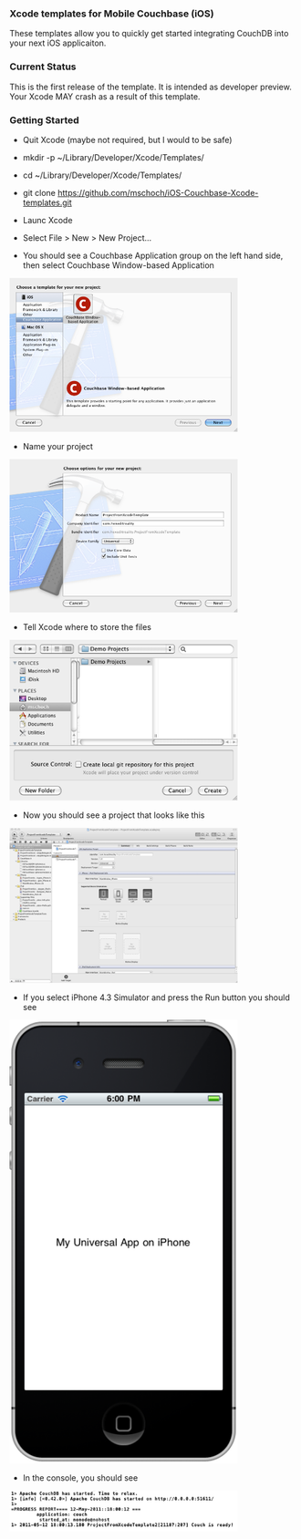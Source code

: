 ### Xcode templates for Mobile Couchbase (iOS)

These templates allow you to quickly get started integrating CouchDB into your next iOS applicaiton.

### Current Status

This is the first release of the template.  It is intended as developer preview.  Your Xcode MAY crash as a result of this template. 

### Getting Started

* Quit Xcode (maybe not required, but I would to be safe)

* mkdir -p ~/Library/Developer/Xcode/Templates/

* cd ~/Library/Developer/Xcode/Templates/

* git clone https://github.com/mschoch/iOS-Couchbase-Xcode-templates.git

* Launc Xcode

* Select File > New > New Project...

* You should see a Couchbase Application group on the left hand side, then select Couchbase Window-based Application

<img src="https://github.com/mschoch/iOS-Couchbase-Xcode-templates/raw/master/doc/resources/001.png" width="400"/>

* Name your project

<img src="https://github.com/mschoch/iOS-Couchbase-Xcode-templates/raw/master/doc/resources/002.png" width="400"/>

* Tell Xcode where to store the files

<img src="https://github.com/mschoch/iOS-Couchbase-Xcode-templates/raw/master/doc/resources/003.png" width="400"/>

* Now you should see a project that looks like this

<img src="https://github.com/mschoch/iOS-Couchbase-Xcode-templates/raw/master/doc/resources/004.png" width="400"/>

* If you select iPhone 4.3 Simulator and press the Run button you should see

<img src="https://github.com/mschoch/iOS-Couchbase-Xcode-templates/raw/master/doc/resources/005.png" width="400"/>

* In the console, you should see

<img src="https://github.com/mschoch/iOS-Couchbase-Xcode-templates/raw/master/doc/resources/006.png" width="400"/>


